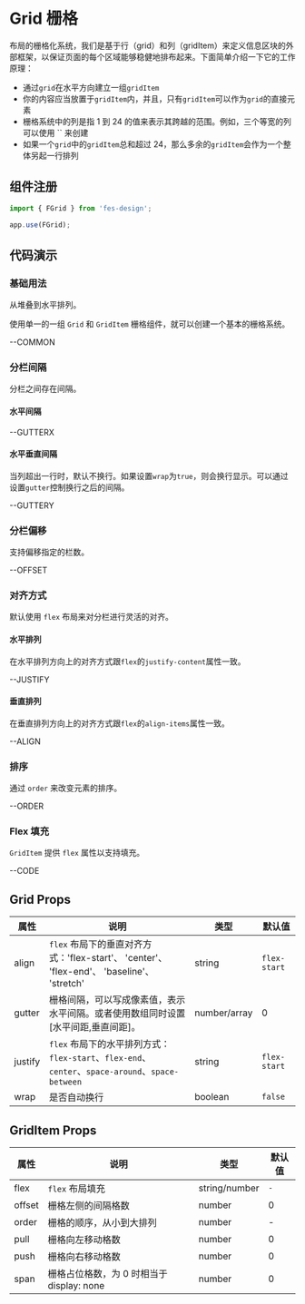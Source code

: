 # Grid 栅格

布局的栅格化系统，我们是基于行（grid）和列（gridItem）来定义信息区块的外部框架，以保证页面的每个区域能够稳健地排布起来。下面简单介绍一下它的工作原理：

-   通过`grid`在水平方向建立一组`gridItem`
-   你的内容应当放置于`gridItem`内，并且，只有`gridItem`可以作为`grid`的直接元素
-   栅格系统中的列是指 1 到 24 的值来表示其跨越的范围。例如，三个等宽的列可以使用 `` 来创建
-   如果一个`grid`中的`gridItem`总和超过 24，那么多余的`gridItem`会作为一个整体另起一行排列

## 组件注册

```js
import { FGrid } from 'fes-design';

app.use(FGrid);
```

## 代码演示

### 基础用法

从堆叠到水平排列。

使用单一的一组 `Grid` 和 `GridItem` 栅格组件，就可以创建一个基本的栅格系统。

--COMMON

### 分栏间隔

分栏之间存在间隔。

#### 水平间隔

--GUTTERX

#### 水平垂直间隔

当列超出一行时，默认不换行。如果设置`wrap`为`true`，则会换行显示。可以通过设置`gutter`控制换行之后的间隔。

--GUTTERY

### 分栏偏移

支持偏移指定的栏数。

--OFFSET

### 对齐方式

默认使用 `flex` 布局来对分栏进行灵活的对齐。

#### 水平排列

在水平排列方向上的对齐方式跟`flex`的`justify-content`属性一致。

--JUSTIFY

#### 垂直排列

在垂直排列方向上的对齐方式跟`flex`的`align-items`属性一致。

--ALIGN

### 排序

通过 `order` 来改变元素的排序。

--ORDER

### Flex 填充

`GridItem` 提供 `flex` 属性以支持填充。

--CODE

<style lang="less">
.fes-grid {
    margin: 8px 0;
    .fes-grid-item {
        .col-demo {
            padding: 16px 0;
            color: #ffffff;
            text-align: center;
        }
        &:nth-child(2n+1) {
            .col-demo{
                background: rgba(0,146,255, .75);
            }
        }
        &:nth-child(2n) {
            .col-demo{
                background: #0092ff;
            }
        }
    }
}
</style>

## Grid Props

| 属性    | 说明                                                                                             | 类型         | 默认值       |
| ------- | ------------------------------------------------------------------------------------------------ | ------------ | ------------ |
| align   | `flex` 布局下的垂直对齐方式：'flex-start'、 'center'、 'flex-end'、 'baseline'、 'stretch'       | string       | `flex-start` |
| gutter  | 栅格间隔，可以写成像素值，表示水平间隔。或者使用数组同时设置[水平间距,垂直间距]。                | number/array | 0            |
| justify | `flex` 布局下的水平排列方式：`flex-start`、`flex-end`、`center`、`space-around`、`space-between` | string       | `flex-start` |
| wrap    | 是否自动换行                                                                                     | boolean      | `false`      |

## GridItem Props

| 属性   | 说明                                      | 类型          | 默认值 |
| ------ | ----------------------------------------- | ------------- | ------ |
| flex   | `flex` 布局填充                           | string/number | `-`    |
| offset | 栅格左侧的间隔格数                        | number        | 0      |
| order  | 栅格的顺序，从小到大排列                  | number        | -      |
| pull   | 栅格向左移动格数                          | number        | 0      |
| push   | 栅格向右移动格数                          | number        | 0      |
| span   | 栅格占位格数，为 0 时相当于 display: none | number        | 0      |
